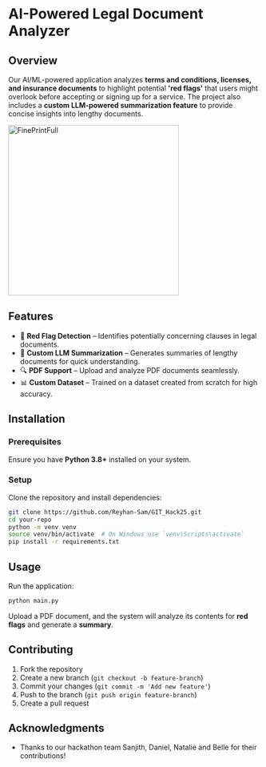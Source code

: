 # AI-Powered Legal Document Analyzer

## Overview

Our AI/ML-powered application analyzes **terms and conditions, licenses, and insurance documents** to highlight potential **'red flags'** that users might overlook before accepting or signing up for a service. The project also includes a **custom LLM-powered summarization feature** to provide concise insights into lengthy documents.

<img width="341" alt="FinePrintFull" src="https://github.com/user-attachments/assets/f88da4c5-4359-45d4-baec-8c33f8031dc1" />

## Features

- 📄 **Red Flag Detection** – Identifies potentially concerning clauses in legal documents.
- 🤖 **Custom LLM Summarization** – Generates summaries of lengthy documents for quick understanding.
- 🔍 **PDF Support** – Upload and analyze PDF documents seamlessly.
- 📊 **Custom Dataset** – Trained on a dataset created from scratch for high accuracy.

## Installation

### Prerequisites

Ensure you have **Python 3.8+** installed on your system.

### Setup

Clone the repository and install dependencies:

```bash
git clone https://github.com/Reyhan-Sam/GIT_Hack25.git
cd your-repo
python -m venv venv
source venv/bin/activate  # On Windows use `venv\Scripts\activate`
pip install -r requirements.txt
```

## Usage

Run the application:

```bash
python main.py
```

Upload a PDF document, and the system will analyze its contents for **red flags** and generate a **summary**.

## Contributing

1. Fork the repository
2. Create a new branch (`git checkout -b feature-branch`)
3. Commit your changes (`git commit -m 'Add new feature'`)
4. Push to the branch (`git push origin feature-branch`)
5. Create a pull request



## Acknowledgments

- Thanks to our hackathon team Sanjith, Daniel, Natalie and Belle for their contributions!

